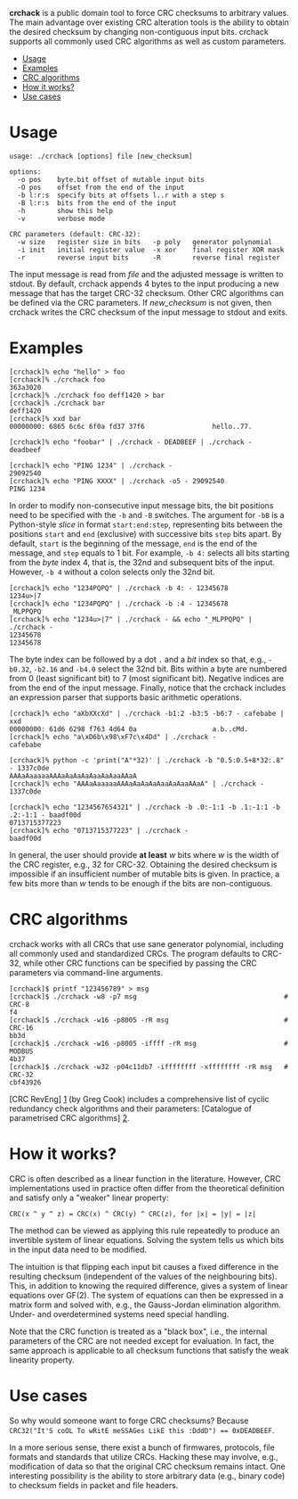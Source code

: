 **crchack** is a public domain tool to force CRC checksums to arbitrary values.
The main advantage over existing CRC alteration tools is the ability to obtain
the desired checksum by changing non-contiguous input bits. crchack supports all
commonly used CRC algorithms as well as custom parameters.

- [Usage](#usage)
- [Examples](#exampples)
- [CRC algorithms](#crc-algorithms)
- [How it works?](#how-it-works)
- [Use cases](#use-cases)


# Usage

```
usage: ./crchack [options] file [new_checksum]

options:
  -o pos    byte.bit offset of mutable input bits
  -O pos    offset from the end of the input
  -b l:r:s  specify bits at offsets l..r with a step s
  -B l:r:s  bits from the end of the input
  -h        show this help
  -v        verbose mode

CRC parameters (default: CRC-32):
  -w size   register size in bits   -p poly   generator polynomial
  -i init   initial register value  -x xor    final register XOR mask
  -r        reverse input bits      -R        reverse final register
```

The input message is read from *file* and the adjusted message is written to
stdout. By default, crchack appends 4 bytes to the input producing a new message
that has the target CRC-32 checksum. Other CRC algorithms can be defined via the
CRC parameters. If *new_checksum* is not given, then crchack writes the CRC
checksum of the input message to stdout and exits.


# Examples

```
[crchack]% echo "hello" > foo
[crchack]% ./crchack foo
363a3020
[crchack]% ./crchack foo deff1420 > bar
[crchack]% ./crchack bar
deff1420
[crchack]% xxd bar
00000000: 6865 6c6c 6f0a fd37 37f6                 hello..77.

[crchack]% echo "foobar" | ./crchack - DEADBEEF | ./crchack -
deadbeef

[crchack]% echo "PING 1234" | ./crchack -
29092540
[crchack]% echo "PING XXXX" | ./crchack -o5 - 29092540
PING 1234
```

In order to modify non-consecutive input message bits, the bit positions need to
be specified with the `-b` and `-B` switches. The argument for `-bB` is a
Python-style *slice* in format `start:end:step`, representing bits between the
positions `start` and `end` (exclusive) with successive bits `step` bits apart.
By default, `start` is the beginning of the message, `end` is the end of the
message, and `step` equals to 1 bit. For example, `-b 4:` selects all bits
starting from the *byte* index 4, that is, the 32nd and subsequent bits of the
input. However, `-b 4` without a colon selects only the 32nd bit.

```
[crchack]% echo "1234PQPQ" | ./crchack -b 4: - 12345678
1234u>|7
[crchack]% echo "1234PQPQ" | ./crchack -b :4 - 12345678
_MLPPQPQ
[crchack]% echo "1234u>|7" | ./crchack - && echo "_MLPPQPQ" | ./crchack -
12345678
12345678
```

The byte index can be followed by a dot `.` and a *bit* index so that, e.g.,
`-b0.32`, `-b2.16` and `-b4.0` select the 32nd bit. Bits within a byte are
numbered from 0 (least significant bit) to 7 (most significant bit). Negative
indices are from the end of the input message. Finally, notice that the crchack
includes an expression parser that supports basic arithmetic operations.

```
[crchack]% echo "aXbXXcXd" | ./crchack -b1:2 -b3:5 -b6:7 - cafebabe | xxd
00000000: 61d6 6298 f763 4d64 0a                   a.b..cMd.
[crchack]% echo "a\xD6b\x98\xF7c\x4Dd" | ./crchack -
cafebabe

[crchack]% python -c 'print("A"*32)' | ./crchack -b "0.5:0.5+8*32:.8" - 1337c0de
AAAaAaaaaaAAAaAaAaAaAaaAaAaaAAaA
[crchack]% echo "AAAaAaaaaaAAAaAaAaAaAaaAaAaaAAaA" | ./crchack -
1337c0de

[crchack]% echo "1234567654321" | ./crchack -b .0:-1:1 -b .1:-1:1 -b .2:-1:1 - baadf00d
0713715377223
[crchack]% echo "0713715377223" | ./crchack -
baadf00d
```

In general, the user should provide **at least** *w* bits where *w* is the width
of the CRC register, e.g., 32 for CRC-32. Obtaining the desired checksum is
impossible if an insufficient number of mutable bits is given. In practice, a
few bits more than *w* tends to be enough if the bits are non-contiguous.


# CRC algorithms

crchack works with all CRCs that use sane generator polynomial, including all
commonly used and standardized CRCs. The program defaults to CRC-32, while other
CRC functions can be specified by passing the CRC parameters via command-line
arguments.

```
[crchack]$ printf "123456789" > msg
[crchack]$ ./crchack -w8 -p7 msg                                     # CRC-8
f4
[crchack]$ ./crchack -w16 -p8005 -rR msg                             # CRC-16
bb3d
[crchack]$ ./crchack -w16 -p8005 -iffff -rR msg                      # MODBUS
4b37
[crchack]$ ./crchack -w32 -p04c11db7 -iffffffff -xffffffff -rR msg   # CRC-32
cbf43926
```

[CRC RevEng] [1] (by Greg Cook) includes a comprehensive list of cyclic
redundancy check algorithms and their parameters: [Catalogue of parametrised CRC
algorithms] [2].


# How it works?

CRC is often described as a linear function in the literature. However, CRC
implementations used in practice often differ from the theoretical definition
and satisfy only a "weaker" linear property:

    CRC(x ^ y ^ z) = CRC(x) ^ CRC(y) ^ CRC(z), for |x| = |y| = |z|

The method can be viewed as applying this rule repeatedly to produce an
invertible system of linear equations. Solving the system tells us which bits in
the input data need to be modified.

The intuition is that flipping each input bit causes a fixed difference in the
resulting checksum (independent of the values of the neighbouring bits). This,
in addition to knowing the required difference, gives a system of linear
equations over GF(2). The system of equations can then be expressed in a matrix
form and solved with, e.g., the Gauss-Jordan elimination algorithm. Under- and
overdetermined systems need special handling.

Note that the CRC function is treated as a "black box", i.e., the internal
parameters of the CRC are not needed except for evaluation. In fact, the same
approach is applicable to all checksum functions that satisfy the weak linearity
property.


# Use cases

So why would someone want to forge CRC checksums? Because `CRC32("It'S coOL To
wRitE meSSAGes LikE this :DddD") == 0xDEADBEEF`.

In a more serious sense, there exist a bunch of firmwares, protocols, file
formats and standards that utilize CRCs. Hacking these may involve, e.g.,
modification of data so that the original CRC checksum remains intact. One
interesting possibility is the ability to store arbitrary data (e.g., binary
code) to checksum fields in packet and file headers.


  [1]: http://reveng.sourceforge.net/ "CRC RevEng"
  [2]: http://reveng.sourceforge.net/crc-catalogue/ "CRC catalogue"
